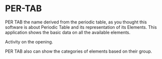 # PER-TAB
PER TAB the name derived from the periodic table, as you thought this software is about Periodic Table and its representation of its Elements. This application shows the basic 
data on all the available elements. 

Activity on the opening. 

PER TAB also can show the categories of elements based on their group. 




